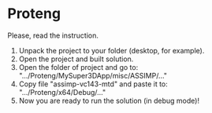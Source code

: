 # Proteng
Please, read the instruction.
1.  Unpack the project to your folder (desktop, for example).
2.  Open the project and built solution.
4.  Open the folder of project and go to: ".../Proteng/MySuper3DApp/misc/ASSIMP/..."
5.  Copy file "assimp-vc143-mtd" and paste it to: ".../Proteng/x64/Debug/..."
6.  Now you are ready to run the solution (in debug mode)!
